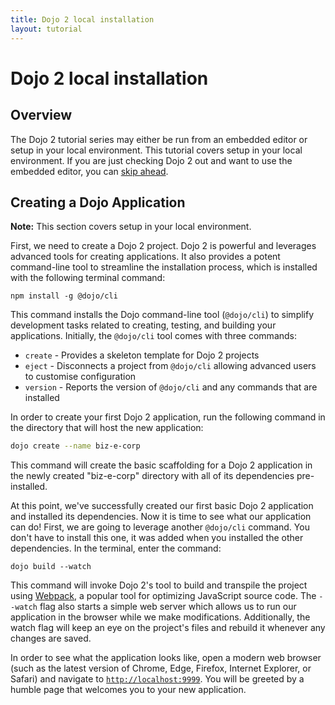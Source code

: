 ```yaml
---
title: Dojo 2 local installation
layout: tutorial
---
```


# Dojo 2 local installation

## Overview
The Dojo 2 tutorial series may either be run from an embedded editor or setup in your local environment. This tutorial covers setup in your local environment. If you are just checking Dojo 2 out and want to use the embedded editor, you can [skip ahead](../001_static_content).

## Creating a Dojo Application
**Note:** This section covers setup in your local environment.

First, we need to create a Dojo 2 project. Dojo 2 is powerful and leverages advanced tools for creating applications. It also provides a potent command-line tool to streamline the installation process, which is installed with the following terminal command:

`npm install -g @dojo/cli`

This command installs the Dojo command-line tool (`@dojo/cli`) to simplify development tasks related to creating, testing, and building your applications. Initially, the `@dojo/cli` tool comes with three commands:
* `create` - Provides a skeleton template for Dojo 2 projects
* `eject` - Disconnects a project from `@dojo/cli` allowing advanced users to customise configuration
* `version` - Reports the version of `@dojo/cli` and any commands that are installed

In order to create your first Dojo 2 application, run the following command in the directory that will host the new application:

```bash
dojo create --name biz-e-corp
```

This command will create the basic scaffolding for a Dojo 2 application in the newly created "biz-e-corp" directory with all of its dependencies pre-installed.

At this point, we've successfully created our first basic Dojo 2 application and installed its dependencies. Now it is time to see what our application can do! First, we are going to leverage another `@dojo/cli` command. You don't have to install this one, it was added when you installed the other dependencies. In the terminal, enter the command:

`dojo build --watch`

This command will invoke Dojo 2's tool to build and transpile the project using [Webpack](https://webpack.github.io/), a popular tool for optimizing JavaScript source code. The `--watch` flag also starts a simple web server which allows us to run our application in the browser while we make modifications. Additionally, the watch flag will keep an eye on the project's files and rebuild it whenever any changes are saved.

In order to see what the application looks like, open a modern web browser (such as the latest version of Chrome, Edge, Firefox, Internet Explorer, or Safari) and navigate to [`http://localhost:9999`](http://localhost:9999). You will be greeted by a humble page that welcomes you to your new application.
